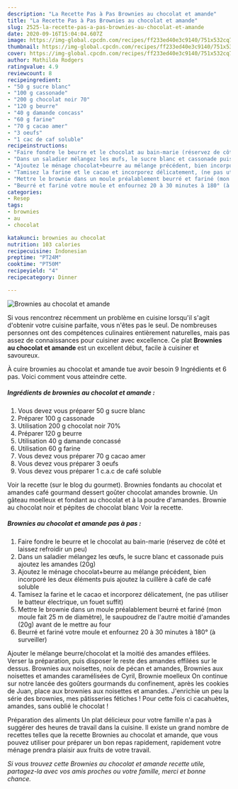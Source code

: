 ```yaml
---
description: "La Recette Pas à Pas Brownies au chocolat et amande"
title: "La Recette Pas à Pas Brownies au chocolat et amande"
slug: 2525-la-recette-pas-a-pas-brownies-au-chocolat-et-amande
date: 2020-09-16T15:04:04.607Z
image: https://img-global.cpcdn.com/recipes/ff233ed40e3c9140/751x532cq70/brownies-au-chocolat-et-amande-photo-principale-de-la-recette.jpg
thumbnail: https://img-global.cpcdn.com/recipes/ff233ed40e3c9140/751x532cq70/brownies-au-chocolat-et-amande-photo-principale-de-la-recette.jpg
cover: https://img-global.cpcdn.com/recipes/ff233ed40e3c9140/751x532cq70/brownies-au-chocolat-et-amande-photo-principale-de-la-recette.jpg
author: Mathilda Rodgers
ratingvalue: 4.9
reviewcount: 8
recipeingredient:
- "50 g sucre blanc"
- "100 g cassonade"
- "200 g chocolat noir 70"
- "120 g beurre"
- "40 g damande concass"
- "60 g farine"
- "70 g cacao amer"
- "3 oeufs"
- "1 cac de caf soluble"
recipeinstructions:
- "Faire fondre le beurre et le chocolat au bain-marie (réservez de côté et laissez refroidir un peu)"
- "Dans un saladier mélangez les œufs, le sucre blanc et cassonade puis ajoutez les amandes (20g)"
- "Ajoutez le ménage chocolat+beurre au mélange précédent, bien incorporé les deux éléments puis ajoutez la cuillère à café de café soluble"
- "Tamisez la farine et le cacao et incorporez délicatement, (ne pas utiliser le batteur électrique, un fouet suffit)"
- "Mettre le brownie dans un moule préalablement beurré et fariné (mon moule fait 25 m de diamètre), le saupoudrez de l&#39;autre moitié d&#39;amandes (20g) avant de le mettre au four"
- "Beurré et fariné votre moule et enfournez 20 à 30 minutes à 180° (à surveiller)"
categories:
- Resep
tags:
- brownies
- au
- chocolat

katakunci: brownies au chocolat 
nutrition: 103 calories
recipecuisine: Indonesian
preptime: "PT24M"
cooktime: "PT50M"
recipeyield: "4"
recipecategory: Dinner

---
```



![Brownies au chocolat et amande](https://img-global.cpcdn.com/recipes/ff233ed40e3c9140/751x532cq70/brownies-au-chocolat-et-amande-photo-principale-de-la-recette.jpg)

Si vous rencontrez récemment un problème en cuisine lorsqu'il s'agit d'obtenir votre cuisine parfaite, vous n'êtes pas le seul. De nombreuses personnes ont des compétences culinaires entièrement naturelles, mais pas assez de connaissances pour cuisiner avec excellence. Ce plat <strong> Brownies au chocolat et amande </strong> est un excellent début, facile à cuisiner et savoureux.

<!--inarticleads1-->

À cuire brownies au chocolat et amande tue avoir besoin 9 Ingrédients et 6 pas. Voici comment vous atteindre cette.

##### Ingrédients de brownies au chocolat et amande :

1. Vous devez vous préparer 50 g sucre blanc
1. Préparer 100 g cassonade
1. Utilisation 200 g chocolat noir 70%
1. Préparer 120 g beurre
1. Utilisation 40 g damande concassé
1. Utilisation 60 g farine
1. Vous devez vous préparer 70 g cacao amer
1. Vous devez vous préparer 3 oeufs
1. Vous devez vous préparer 1 c.a.c de café soluble


Voir la recette (sur le blog du gourmet). Brownies fondants au chocolat et amandes café gourmand dessert goûter chocolat amandes brownie. Un gâteau moelleux et fondant au chocolat et à la poudre d&#39;amandes. Brownie au chocolat noir et pépites de chocolat blanc Voir la recette. 

<!--inarticleads2-->

##### Brownies au chocolat et amande pas à pas :

1. Faire fondre le beurre et le chocolat au bain-marie (réservez de côté et laissez refroidir un peu)
1. Dans un saladier mélangez les œufs, le sucre blanc et cassonade puis ajoutez les amandes (20g)
1. Ajoutez le ménage chocolat+beurre au mélange précédent, bien incorporé les deux éléments puis ajoutez la cuillère à café de café soluble
1. Tamisez la farine et le cacao et incorporez délicatement, (ne pas utiliser le batteur électrique, un fouet suffit)
1. Mettre le brownie dans un moule préalablement beurré et fariné (mon moule fait 25 m de diamètre), le saupoudrez de l&#39;autre moitié d&#39;amandes (20g) avant de le mettre au four
1. Beurré et fariné votre moule et enfournez 20 à 30 minutes à 180° (à surveiller)


Ajouter le mélange beurre/chocolat et la moitié des amandes effilées. Verser la préparation, puis disposer le reste des amandes effilées sur le dessus. Brownies aux noisettes, noix de pécan et amandes, Brownies aux noisettes et amandes caramélisées de Cyril, Brownie moelleux On continue sur notre lancée des goûters gourmands du confinement, après les cookies de Juan, place aux brownies aux noisettes et amandes. J&#39;enrichie un peu la série des brownies, mes pâtisseries fétiches ! Pour cette fois ci cacahuètes, amandes, sans oublié le chocolat ! 

<!--inarticleads1-->

<p>
Préparation des aliments Un plat délicieux pour votre famille n'a pas à suggérer des heures de travail dans la cuisine. Il existe un grand nombre de recettes telles que la recette Brownies au chocolat et amande, que vous pouvez utiliser pour préparer un bon repas rapidement, rapidement votre ménage prendra plaisir aux fruits de votre travail.
</p>

<p>
<i>Si vous trouvez cette Brownies au chocolat et amande recette utile, partagez-la avec vos amis proches ou votre famille, merci et bonne chance.</i>
</p>
